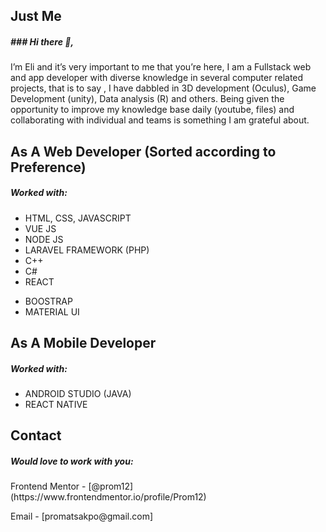 <h2>Just Me</h2>

<h5>### Hi there 👋,</h5> 
I’m Eli and it’s very important to me that you’re here, I am a Fullstack web and app developer with diverse knowledge in several computer related projects, that is to say , I have dabbled in  3D development (Oculus), Game Development (unity), Data analysis (R) and others. Being given the opportunity to improve my knowledge base daily (youtube, files) and collaborating with individual and teams is something I am grateful about.

<h2>As A Web Developer (Sorted according to Preference) </h2>
<h5>Worked with:</h5>
<ul>
  <li>HTML, CSS, JAVASCRIPT</li>
  <li>VUE JS</li>
  <li>NODE JS</li>
  <li>LARAVEL FRAMEWORK (PHP)</li>
  <li>C++</li>
  <li>C#</li>
  <li>REACT</li>
</ul>

<ul>
  <li>BOOSTRAP</li>
  <li>MATERIAL UI</li>
</ul>
<h2>As A Mobile Developer</h2>
<h5>Worked with:</h5>
<ul>
  <li>ANDROID STUDIO (JAVA)</li>
  <li>REACT NATIVE</li>
</ul>

<h2>Contact</h2>
<h5>Would love to work with you:</h5>
<p> Frontend Mentor - [@prom12](https://www.frontendmentor.io/profile/Prom12)</p>
<p>Email - [promatsakpo@gmail.com]</p>
<!--
**Prom12/Prom12** is a ✨ _special_ ✨ repository because its `README.md` (this file) appears on your GitHub profile.






- 🔭 I’m currently working on ...
- 🌱 I’m currently learning ...
- 👯 I’m looking to collaborate on ...
- 🤔 I’m looking for help with ...
- 💬 Ask me about ...
- 📫 How to reach me: ...
- 😄 Pronouns: ...
- ⚡ Fun fact: ...
-->
